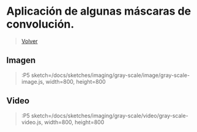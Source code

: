 # Aplicación de algunas máscaras de convolución.

> [Volver](/docs/workshops/imaging)

## Imagen
> :P5 sketch=/docs/sketches/imaging/gray-scale/image/gray-scale-image.js, width=800, height=800
## Video
> :P5 sketch=/docs/sketches/imaging/gray-scale/video/gray-scale-video.js, width=800, height=800